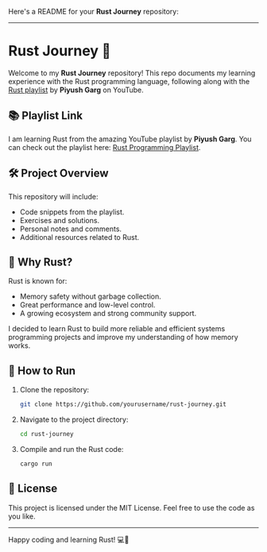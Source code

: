 Here's a README for your **Rust Journey** repository:

---

# Rust Journey 🚀

Welcome to my **Rust Journey** repository! This repo documents my learning experience with the Rust programming language, following along with the [Rust playlist](https://www.youtube.com/watch?v=unRhxbFULII&list=PLinedj3B30sA_M0oxCRgFzPzEMX3CSfT5) by **Piyush Garg** on YouTube.

## 📚 Playlist Link
I am learning Rust from the amazing YouTube playlist by **Piyush Garg**. You can check out the playlist here: [Rust Programming Playlist](https://www.youtube.com/watch?v=unRhxbFULII&list=PLinedj3B30sA_M0oxCRgFzPzEMX3CSfT5).

## 🛠️ Project Overview

This repository will include:
- Code snippets from the playlist.
- Exercises and solutions.
- Personal notes and comments.
- Additional resources related to Rust.



## 🦀 Why Rust?

Rust is known for:
- Memory safety without garbage collection.
- Great performance and low-level control.
- A growing ecosystem and strong community support.

I decided to learn Rust to build more reliable and efficient systems programming projects and improve my understanding of how memory works.



## 🚀 How to Run

1. Clone the repository:
   ```bash
   git clone https://github.com/yourusername/rust-journey.git
   ```
2. Navigate to the project directory:
   ```bash
   cd rust-journey
   ```
3. Compile and run the Rust code:
   ```bash
   cargo run
   ```

## 📝 License

This project is licensed under the MIT License. Feel free to use the code as you like.

---

Happy coding and learning Rust! 💻🦀
